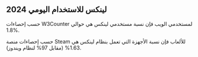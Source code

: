 ## لينكس للاستخدام اليومي 2024

حسب إحصاءات W3Counter لمستخدمي الويب فإن نسبة مستخدمي لينكس هي حوالي 1.8%.

حسب إحصاءات منصة Steam للألعاب فإن نسبة الأجهزة التي تعمل بنظام لينكس هي 1.63% (مقابل 97% لنظام ويندوز).